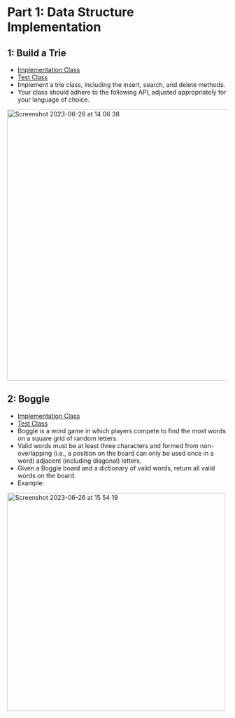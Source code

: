 # Part 1: Data Structure Implementation
## 1: Build a Trie
- [Implementation Class](https://github.com/Uber-Career-Prep-2023/Uber-Career-Prep-Homework-Joseph-Borodach/blob/main/Assignment-4/Trie/src/main/java/career/prep/uber/Trie.java)
- [Test Class](https://github.com/Uber-Career-Prep-2023/Uber-Career-Prep-Homework-Joseph-Borodach/blob/main/Assignment-4/Trie/src/test/java/career/prep/uber/TrieTests.java)
- Implement a trie class, including the insert, search, and delete methods.
- Your class should adhere to the following API, adjusted appropriately for your language of choice.
<img width="619" alt="Screenshot 2023-06-26 at 14 06 38" src="https://github.com/Uber-Career-Prep-2023/Uber-Career-Prep-Homework-Joseph-Borodach/assets/95253429/cc55f67e-220a-4dae-a06e-89273b0934f2">

## 2: Boggle
- [Implementation Class](https://github.com/Uber-Career-Prep-2023/Uber-Career-Prep-Homework-Joseph-Borodach/blob/main/Assignment-4/Boggle/src/main/java/career/prep/uber/Boggle.java)
- [Test Class](https://github.com/Uber-Career-Prep-2023/Uber-Career-Prep-Homework-Joseph-Borodach/blob/main/Assignment-4/Boggle/src/test/java/career/prep/uber/BoggleTests.java)
- Boggle is a word game in which players compete to find the most words on a square grid of random letters.
- Valid words must be at least three characters and formed from non-overlapping (i.e., a position on the board can only be used once in a word) adjacent (including diagonal) letters.
- Given a Boggle board and a dictionary of valid words, return all valid words on the board.
- Example:
<img width="498" alt="Screenshot 2023-06-26 at 15 54 19" src="https://github.com/Uber-Career-Prep-2023/Uber-Career-Prep-Homework-Joseph-Borodach/assets/95253429/ed3ba54b-2a3b-4ed3-82fc-af381ed17e4f">


